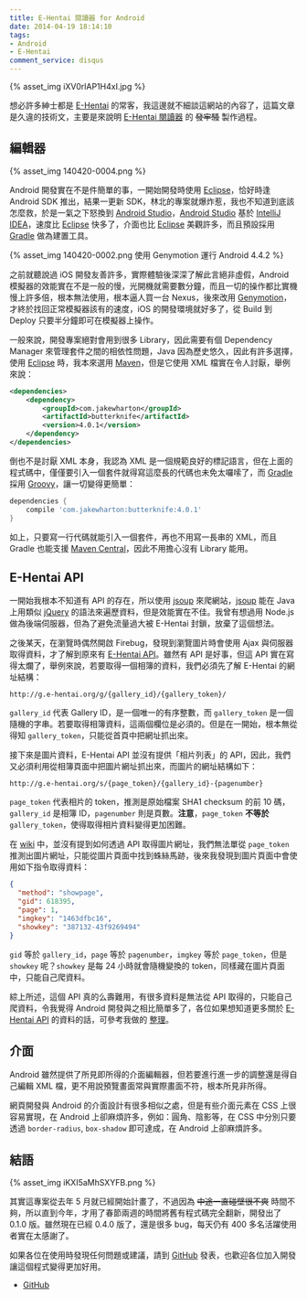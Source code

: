 ```yaml
---
title: E-Hentai 閱讀器 for Android
date: 2014-04-19 18:14:10
tags:
- Android
- E-Hentai
comment_service: disqus
---
```

{% asset_img iXV0rlAP1H4xI.jpg %}

想必許多紳士都是 [E-Hentai] 的常客，我這邊就不細談這網站的內容了，這篇文章是久違的技術文，主要是來說明 [E-Hentai 閱讀器] 的 ~~發牢騷~~ 製作過程。

<!-- more -->

## 編輯器

{% asset_img 140420-0004.png %}

Android 開發實在不是件簡單的事，一開始開發時使用 [Eclipse]，恰好時逢 Android SDK 推出，結果一更新 SDK，林北的專案就爆炸惹，我也不知道到底該怎麼救，於是一氣之下怒換到 [Android Studio]，[Android Studio] 基於 [IntelliJ IDEA]，速度比 [Eclipse] 快多了，介面也比 [Eclipse] 美觀許多，而且預設採用 [Gradle] 做為建置工具。

{% asset_img 140420-0002.png 使用 Genymotion 運行 Android 4.4.2 %}

之前就聽說過 iOS 開發友善許多，實際體驗後深深了解此言絕非虛假，Android 模擬器的效能實在不是一般的慢，光開機就需要數分鐘，而且一切的操作都比實機慢上許多倍，根本無法使用，根本逼人買一台 Nexus，後來改用 [Genymotion]，才終於找回正常模擬器該有的速度，iOS 的開發環境就好多了，從 Build 到 Deploy 只要半分鐘即可在模擬器上操作。

一般來說，開發專案絕對會用到很多 Library，因此需要有個 Dependency Manager 來管理套件之間的相依性問題，Java 因為歷史悠久，因此有許多選擇，使用 [Eclipse] 時，我本來選用 [Maven]，但是它使用 XML 檔實在令人討厭，舉例來說：

``` xml
<dependencies>
    <dependency>
        <groupId>com.jakewharton</groupId>
        <artifactId>butterknife</artifactId>
        <version>4.0.1</version>
    </dependency>
</dependencies>
```

倒也不是討厭 XML 本身，我認為 XML 是一個規範良好的標記語言，但在上面的程式碼中，僅僅要引入一個套件就得寫這麼長的代碼也未免太囉嗦了，而 [Gradle] 採用 [Groovy]，讓一切變得更簡單：

``` groovy
dependencies {
    compile 'com.jakewharton:butterknife:4.0.1'
}
```

如上，只要寫一行代碼就能引入一個套件，再也不用寫一長串的 XML，而且 Gradle 也能支援 [Maven Central]，因此不用擔心沒有 Library 能用。

## E-Hentai API

一開始我根本不知道有 API 的存在，所以使用 [jsoup] 來爬網站，[jsoup] 能在 Java 上用類似 [jQuery] 的語法來遍歷資料，但是效能實在不佳。我曾有想過用 Node.js 做為後端伺服器，但為了避免流量過大被 E-Hentai 封鎖，放棄了這個想法。

之後某天，在瀏覽時偶然開啟 Firebug，發現到瀏覽圖片時會使用 Ajax 與伺服器取得資料，才了解到原來有 [E-Hentai API]。雖然有 API 是好事，但這 API 實在寫得太爛了，舉例來說，若要取得一個相簿的資料，我們必須先了解 E-Hentai 的網址結構：

``` plain
http://g.e-hentai.org/g/{gallery_id}/{gallery_token}/
```

`gallery_id` 代表 Gallery ID，是一個唯一的有序整數，而 `gallery_token` 是一個隨機的字串。若要取得相簿資料，這兩個欄位是必須的。但是在一開始，根本無從得知 `gallery_token`，只能從首頁中把網址抓出來。

接下來是圖片資料，E-Hentai API 並沒有提供「相片列表」的 API，因此，我們又必須利用從相簿頁面中把圖片網址抓出來，而圖片的網址結構如下：

``` plain
http://g.e-hentai.org/s/{page_token}/{gallery_id}-{pagenumber}
```

`page_token` 代表相片的 token，推測是原始檔案 SHA1 checksum 的前 10 碼，`gallery_id` 是相簿 ID，`pagenumber` 則是頁數。**注意**，`page_token` **不等於** `gallery_token`，使得取得相片資料變得更加困難。

在 [wiki][E-Hentai API] 中，並沒有提到如何透過 API 取得圖片網址，我們無法單從 `page_token` 推測出圖片網址，只能從圖片頁面中找到蛛絲馬跡，後來我發現到圖片頁面中會使用如下指令取得資料：

``` json
{
  "method": "showpage",
  "gid": 618395,
  "page": 1,
  "imgkey": "1463dfbc16",
  "showkey": "387132-43f9269494"
}
```

`gid` 等於 `gallery_id`，`page` 等於 `pagenumber`，`imgkey` 等於 `page_token`，但是 `showkey` 呢？`showkey` 是每 24 小時就會隨機變換的 token，同樣藏在圖片頁面中，只能自己爬資料。

綜上所述，這個 API 真的么壽難用，有很多資料是無法從 API 取得的，只能自己爬資料，令我覺得 Android 開發與之相比簡單多了，各位如果想知道更多關於 [E-Hentai API] 的資料的話，可參考我做的 [整理](https://github.com/tommy351/ehreader-android/wiki/E-Hentai-JSON-API)。

## 介面

Android 雖然提供了所見即所得的介面編輯器，但若要進行進一步的調整還是得自己編輯 XML 檔，更不用說預覽畫面常與實際畫面不符，根本所見非所得。

網頁開發與 Android 的介面設計有很多相似之處，但是有些介面元素在 CSS 上很容易實現，在 Android 上卻麻煩許多，例如：圓角、陰影等，在 CSS 中分別只要透過 `border-radius`, `box-shadow` 即可達成，在 Android 上卻麻煩許多。

## 結語

{% asset_img iKXI5aMhSXYFB.png %}

其實這專案從去年 5 月就已經開始計畫了，不過因為 ~~中途一直碰壁很不爽~~ 時間不夠，所以直到今年，才用了春節兩週的時間將舊有程式碼完全翻新，開發出了 0.1.0 版。雖然現在已經 0.4.0 版了，還是很多 bug，每天仍有 400 多名活躍使用者實在太感謝了。

如果各位在使用時發現任何問題或建議，請到 [GitHub](https://github.com/tommy351/ehreader-android/issues) 發表，也歡迎各位加入開發讓這個程式變得更加好用。

- [GitHub][E-Hentai 閱讀器]

[E-Hentai]: http://e-hentai.org/
[E-Hentai 閱讀器]: https://github.com/tommy351/ehreader-android
[Hexo]: http://hexo.io/
[Eclipse]: https://www.eclipse.org/
[Android Studio]: http://developer.android.com/sdk/installing/studio.html
[IntelliJ IDEA]: http://www.jetbrains.com/idea/
[Gradle]: http://www.gradle.org/
[Genymotion]: http://www.genymotion.com/
[Maven]: http://maven.apache.org/
[Groovy]: http://groovy.codehaus.org/
[Maven Central]: http://search.maven.org/
[jsoup]: http://jsoup.org/
[jQuery]: http://jquery.com/
[E-Hentai API]: http://ehwiki.org/wiki/API
